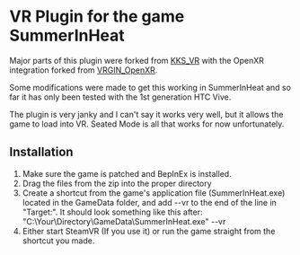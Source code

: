 # VR Plugin for the game SummerInHeat
Major parts of this plugin were forked from [KKS_VR](https://github.com/IllusionMods/KKS_VR) with the OpenXR integration forked from [VRGIN_OpenXR](https://github.com/ManlyMarco/VRGIN_OpenXR).

Some modifications were made to get this working in SummerInHeat and so far it has only been tested with the 1st generation HTC Vive.

The plugin is very janky and I can't say it works very well, but it allows the game to load into VR. Seated Mode is all that works for now unfortunately.

## Installation

1. Make sure the game is patched and BepInEx is installed.
2. Drag the files from the zip into the proper directory
3. Create a shortcut from the game's application file (SummerInHeat.exe) located in the GameData folder, and add --vr to the end of the line in "Target:". It should look something like this after: "C:\Your\Directory\GameData\SummerInHeat.exe" --vr
4. Either start SteamVR (If you use it) or run the game straight from the shortcut you made.
